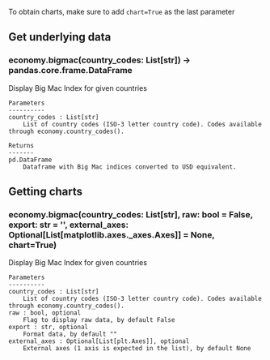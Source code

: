 To obtain charts, make sure to add `chart=True` as the last parameter

## Get underlying data 
### economy.bigmac(country_codes: List[str]) -> pandas.core.frame.DataFrame

Display Big Mac Index for given countries

    Parameters
    ----------
    country_codes : List[str]
        List of country codes (ISO-3 letter country code). Codes available through economy.country_codes().

    Returns
    -------
    pd.DataFrame
        Dataframe with Big Mac indices converted to USD equivalent.

## Getting charts 
### economy.bigmac(country_codes: List[str], raw: bool = False, export: str = '', external_axes: Optional[List[matplotlib.axes._axes.Axes]] = None, chart=True)

Display Big Mac Index for given countries

    Parameters
    ----------
    country_codes : List[str]
        List of country codes (ISO-3 letter country code). Codes available through economy.country_codes().
    raw : bool, optional
        Flag to display raw data, by default False
    export : str, optional
        Format data, by default ""
    external_axes : Optional[List[plt.Axes]], optional
        External axes (1 axis is expected in the list), by default None
